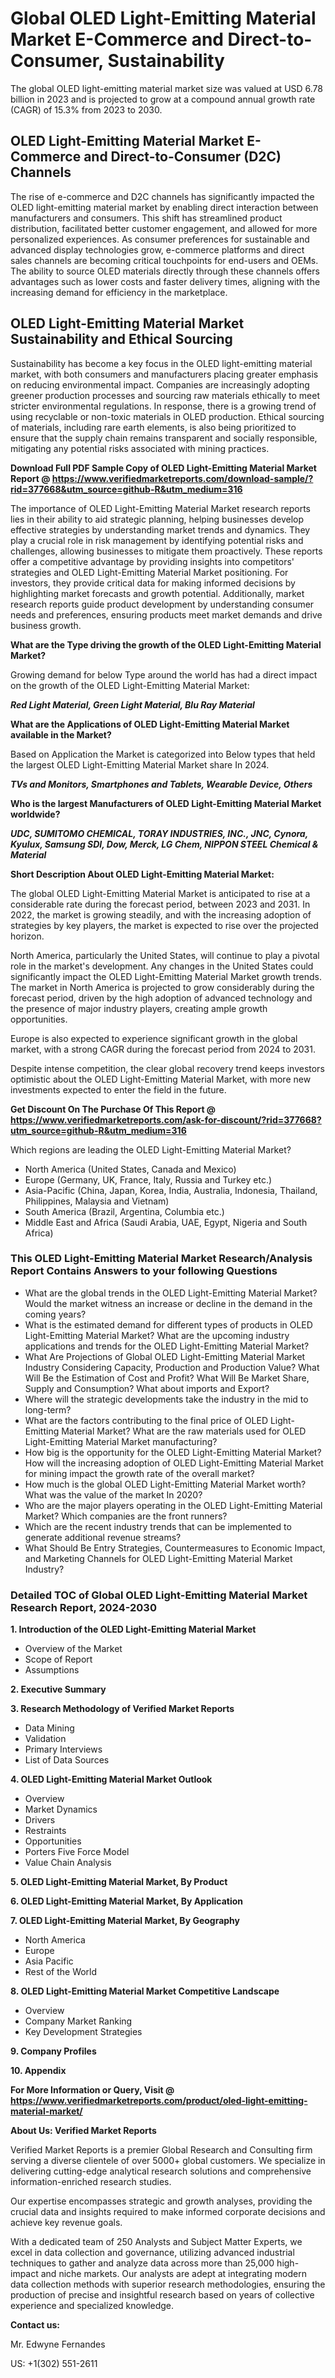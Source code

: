 <h1>Global OLED Light-Emitting Material Market E-Commerce and Direct-to-Consumer, Sustainability</h1><p class=""><p>The global OLED light-emitting material market size was valued at USD 6.78 billion in 2023 and is projected to grow at a compound annual growth rate (CAGR) of 15.3% from 2023 to 2030.</p><h2>OLED Light-Emitting Material Market E-Commerce and Direct-to-Consumer (D2C) Channels</h2><p>The rise of e-commerce and D2C channels has significantly impacted the OLED light-emitting material market by enabling direct interaction between manufacturers and consumers. This shift has streamlined product distribution, facilitated better customer engagement, and allowed for more personalized experiences. As consumer preferences for sustainable and advanced display technologies grow, e-commerce platforms and direct sales channels are becoming critical touchpoints for end-users and OEMs. The ability to source OLED materials directly through these channels offers advantages such as lower costs and faster delivery times, aligning with the increasing demand for efficiency in the marketplace.</p><h2>OLED Light-Emitting Material Market Sustainability and Ethical Sourcing</h2><p>Sustainability has become a key focus in the OLED light-emitting material market, with both consumers and manufacturers placing greater emphasis on reducing environmental impact. Companies are increasingly adopting greener production processes and sourcing raw materials ethically to meet stricter environmental regulations. In response, there is a growing trend of using recyclable or non-toxic materials in OLED production. Ethical sourcing of materials, including rare earth elements, is also being prioritized to ensure that the supply chain remains transparent and socially responsible, mitigating any potential risks associated with mining practices.</p></p><p class=""><strong>Download Full PDF Sample Copy of OLED Light-Emitting Material Market Report @ <a href="https://www.verifiedmarketreports.com/download-sample/?rid=377668&utm_source=github-R&utm_medium=316" target="_blank">https://www.verifiedmarketreports.com/download-sample/?rid=377668&utm_source=github-R&utm_medium=316</a></strong></p><p>The importance of&nbsp;OLED Light-Emitting Material Market research reports lies in their ability to aid strategic planning, helping businesses develop effective strategies by understanding market trends and dynamics. They play a crucial role in risk management by identifying potential risks and challenges, allowing businesses to mitigate them proactively. These reports offer a competitive advantage by providing insights into competitors' strategies and OLED Light-Emitting Material Market positioning. For investors, they provide critical data for making informed decisions by highlighting market forecasts and growth potential. Additionally, market research reports guide product development by understanding consumer needs and preferences, ensuring products meet market demands and drive business growth.</p><p><strong>What are the&nbsp;Type driving the growth of the OLED Light-Emitting Material Market?</strong></p><p id="" class="">Growing demand for below Type around the world has had a direct impact on the growth of the OLED Light-Emitting Material Market:</p><p class=""><em><strong>Red Light Material, Green Light Material, Blu Ray Material</strong></em></p><p class=""><strong>What are the&nbsp;Applications&nbsp;of OLED Light-Emitting Material Market available in the Market?</strong></p><p id="" class="">Based on Application the Market is categorized into Below types that held the largest OLED Light-Emitting Material Market share In 2024.</p><p class=""><em><strong>TVs and Monitors, Smartphones and Tablets, Wearable Device, Others</strong></em></p><p class=""><strong>Who is the largest Manufacturers of OLED Light-Emitting Material Market worldwide?</strong></p><p><em><strong>UDC, SUMITOMO CHEMICAL, TORAY INDUSTRIES, INC., JNC, Cynora, Kyulux, Samsung SDI, Dow, Merck, LG Chem, NIPPON STEEL Chemical & Material</strong></em></p><p id="" class=""><strong>Short Description About OLED Light-Emitting Material Market:</strong></p><p>The global OLED Light-Emitting Material Market is anticipated to rise at a considerable rate during the forecast period, between 2023 and 2031. In 2022, the market is growing steadily, and with the increasing adoption of strategies by key players, the market is expected to rise over the projected horizon.</p><p>North America, particularly the United States, will continue to play a pivotal role in the market's development. Any changes in the United States could significantly impact the OLED Light-Emitting Material Market growth trends. The market in North America is projected to grow considerably during the forecast period, driven by the high adoption of advanced technology and the presence of major industry players, creating ample growth opportunities.</p><p>Europe is also expected to experience significant growth in the global market, with a strong CAGR during the forecast period from 2024 to 2031.</p><p>Despite intense competition, the clear global recovery trend keeps investors optimistic about the OLED Light-Emitting Material Market, with more new investments expected to enter the field in the future.</p><p id="" class=""><strong>Get Discount On The Purchase Of This Report @ <a href="https://www.verifiedmarketreports.com/ask-for-discount/?rid=377668?utm_source=github-R&utm_medium=316" target="_blank">https://www.verifiedmarketreports.com/ask-for-discount/?rid=377668?utm_source=github-R&utm_medium=316</a></strong></p><p class="">Which regions are leading the OLED Light-Emitting Material Market?</p><ul><li>North America (United States, Canada and Mexico)</li><li>Europe (Germany, UK, France, Italy, Russia and Turkey etc.)</li><li>Asia-Pacific (China, Japan, Korea, India, Australia, Indonesia, Thailand, Philippines, Malaysia and Vietnam)</li><li>South America (Brazil, Argentina, Columbia etc.)</li><li>Middle East and Africa (Saudi Arabia, UAE, Egypt, Nigeria and South Africa)</li></ul><h3 id="" class="">This OLED Light-Emitting Material Market Research/Analysis Report Contains Answers to your following Questions</h3><ul><li>What are the global trends in the OLED Light-Emitting Material Market? Would the market witness an increase or decline in the demand in the coming years?</li><li>What is the estimated demand for different types of products in OLED Light-Emitting Material Market? What are the upcoming industry applications and trends for the OLED Light-Emitting Material Market?</li><li>What Are Projections of Global OLED Light-Emitting Material Market Industry Considering Capacity, Production and Production Value? What Will Be the Estimation of Cost and Profit? What Will Be Market Share, Supply and Consumption? What about imports and Export?</li><li>Where will the strategic developments take the industry in the mid to long-term?</li><li>What are the factors contributing to the final price of OLED Light-Emitting Material Market? What are the raw materials used for OLED Light-Emitting Material Market manufacturing?</li><li>How big is the opportunity for the OLED Light-Emitting Material Market? How will the increasing adoption of OLED Light-Emitting Material Market for mining impact the growth rate of the overall market?</li><li>How much is the global OLED Light-Emitting Material Market worth? What was the value of the market In 2020?</li><li>Who are the major players operating in the OLED Light-Emitting Material Market? Which companies are the front runners?</li><li>Which are the recent industry trends that can be implemented to generate additional revenue streams?</li><li>What Should Be Entry Strategies, Countermeasures to Economic Impact, and Marketing Channels for OLED Light-Emitting Material Market Industry?</li></ul><h3 id="" class="">Detailed TOC of Global OLED Light-Emitting Material Market Research Report, 2024-2030</h3><p id="" class=""><strong>1. Introduction of the OLED Light-Emitting Material Market</strong></p><ul><li>Overview of the Market</li><li>Scope of Report</li><li>Assumptions</li></ul><p id="" class=""><strong>2. Executive Summary</strong></p><p id="" class=""><strong>3. Research Methodology of Verified Market Reports</strong></p><ul><li>Data Mining</li><li>Validation</li><li>Primary Interviews</li><li>List of Data Sources</li></ul><p id="" class=""><strong>4. OLED Light-Emitting Material Market Outlook</strong></p><ul><li>Overview</li><li>Market Dynamics</li><li>Drivers</li><li>Restraints</li><li>Opportunities</li><li>Porters Five Force Model</li><li>Value Chain Analysis</li></ul><p id="" class=""><strong>5. OLED Light-Emitting Material Market, By Product</strong></p><p id="" class=""><strong>6. OLED Light-Emitting Material Market, By Application</strong></p><p id="" class=""><strong>7. OLED Light-Emitting Material Market, By Geography</strong></p><ul><li>North America</li><li>Europe</li><li>Asia Pacific</li><li>Rest of the World</li></ul><p id="" class=""><strong>8. OLED Light-Emitting Material Market Competitive Landscape</strong></p><ul><li>Overview</li><li>Company Market Ranking</li><li>Key Development Strategies</li></ul><p id="" class=""><strong>9. Company Profiles</strong></p><p id="" class=""><strong>10. Appendix</strong></p><p id="" class=""><strong>For More Information or Query, Visit @ <a href="https://www.verifiedmarketreports.com/product/oled-light-emitting-material-market/" target="_blank">https://www.verifiedmarketreports.com/product/oled-light-emitting-material-market/</a></strong></p><p id="" class=""><strong>About Us: Verified Market Reports</strong></p><p id="" class="">Verified Market Reports is a premier Global Research and Consulting firm serving a diverse clientele of over 5000+ global customers. We specialize in delivering cutting-edge analytical research solutions and comprehensive information-enriched research studies.</p><p id="" class="">Our expertise encompasses strategic and growth analyses, providing the crucial data and insights required to make informed corporate decisions and achieve key revenue goals.</p><p id="" class="">With a dedicated team of 250 Analysts and Subject Matter Experts, we excel in data collection and governance, utilizing advanced industrial techniques to gather and analyze data across more than 25,000 high-impact and niche markets. Our analysts are adept at integrating modern data collection methods with superior research methodologies, ensuring the production of precise and insightful research based on years of collective experience and specialized knowledge.</p><p id="" class=""><strong>Contact us:</strong></p><p id="" class="">Mr. Edwyne Fernandes</p><p id="" class="">US: +1(302) 551-2611</p>